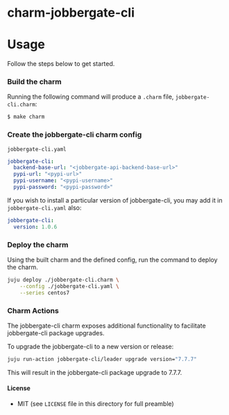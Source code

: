 # charm-jobbergate-cli


# Usage
Follow the steps below to get started.

### Build the charm

Running the following command will produce a `.charm` file, `jobbergate-cli.charm`:

```bash
$ make charm
```

### Create the jobbergate-cli charm config

`jobbergate-cli.yaml`

```yaml
jobbergate-cli:
  backend-base-url: "<jobbergate-api-backend-base-url>"
  pypi-url: "<pypi-url>"
  pypi-username: "<pypi-username>"
  pypi-password: "<pypi-password>"
```

If you wish to install a particular version of jobbergate-cli, you may add it in
`jobbergate-cli.yaml` also:

```yaml
jobbergate-cli:
  version: 1.0.6
```

### Deploy the charm
Using the built charm and the defined config, run the command to deploy the charm.
```bash
juju deploy ./jobbergate-cli.charm \
    --config ./jobbergate-cli.yaml \
    --series centos7
```

### Charm Actions
The jobbergate-cli charm exposes additional functionality to facilitate jobbergate-cli
package upgrades.

To upgrade the jobbergate-cli to a new version or release:
```bash
juju run-action jobbergate-cli/leader upgrade version="7.7.7"
```

This will result in the jobbergate-cli package upgrade to 7.7.7.

#### License
* MIT (see `LICENSE` file in this directory for full preamble)
